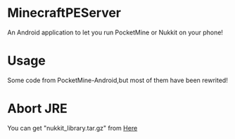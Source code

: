 # MinecraftPEServer
An Android application to let you run PocketMine or Nukkit on your phone!

# Usage
Some code from PocketMine-Android,but most of them have been rewrited!

# Abort JRE
You can get "nukkit_library.tar.gz" from <a href="https://www.dropbox.com/s/c6xnyehgdtwobct/nukkit_library.tar.gz?dl=0">Here</a>

